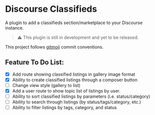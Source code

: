 # Discourse Classifieds

A plugin to add a classifieds section/marketplace to your Discourse instance.

> ⚠️ This plugin is still in development and yet to be released.

This project follows [gitmoji](https://gitmoji.dev/) commit conventions.

## Feature To Do List:

- [X] Add route showing classified listings in gallery image format
- [X] Ability to create classified listings through a composer button
- [ ] Change view style (gallery to list)
- [X] Add a user route to show topic list of listings by user.
- [ ] Ability to sort classified listings by parameters (i.e. status/category)
- [ ] Ability to search through listings (by status/tags/category, etc.)
- [ ] Ability to filter listings by tags, category, and status